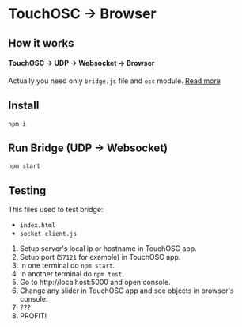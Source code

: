# TouchOSC -> Browser

## How it works

#### TouchOSC -> UDP -> Websocket -> Browser

Actually you need only `bridge.js` file and `osc` module. [Read more](https://github.com/colinbdclark/osc.js/#udp-in-nodejs)


## Install
```
npm i
```

## Run Bridge (UDP -> Websocket)

```
npm start
```

## Testing

This files used to test bridge:

- `index.html`
- `socket-client.js`

1. Setup server's local ip or hostname in TouchOSC app.
2. Setup port (`57121` for example) in TouchOSC app.
3. In one terminal do ```npm start```.
4. In another terminal do ```npm test```.
5. Go to http://localhost:5000 and open console.
6. Change any slider in TouchOSC app and see objects in browser's console.
7. ???
8. PROFIT!

